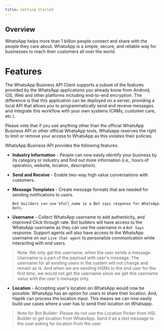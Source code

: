 ```yaml
---
title: Getting Started
---
```


## Overview
WhatsApp helps more than 1 billion people connect and share with the people they care about. WhatsApp is a simple, secure, and reliable way for businesses to reach their customers all over the world. 

# Features
The WhatsApp Business API Client supports a subset of the features provided by the WhatsApp applications you already know from Android, iOS, Web and other platforms including end-to-end encryption. The difference is that this application can be deployed on a server, providing a local API that allows you to programmatically send and receive messages and integrate this workflow with your own systems (CRMs, customer care, etc.).

Please note that if you use anything other than the official WhatsApp Business API or other official WhatsApp tools, Whatsapp reserves the right to limit or remove your access to WhatsApp as this violates their policies.

WhatsApp Business API provides the following features:

* **Industry Information** - People can now easily identify your business by its category or industry and find out more information (i.e., hours of operation, website, location, description).
* **Send and Receive** - Enable two-way high value conversations with customers.
* **Message Templates** - Create message formats that are needed for sending notifications to users.

      Bot builders can use %full_name in a Bot says response for WhatsApp bots.
    
* **Username** - Collect WhatsApp username to add authenticity, and improved Click through rate. Bot builders will have access to the WhatsApp username as they can use the username in a `Bot Says` response. Support agents will also have access to the WhatsApp username on our `Live Chat agent` to personalize communication while interacting with end users. 

> Note: We only get the username, when the user sends a message. Username is a part of the payload with user's message. The username for all existing users in the system will not change and remain as is. And when we are sending HSMs to the end user for the first time, we would not get the username since we get this username value with the user's message only. 
      
* **Location** - Accepting user's location on WhatsApp would now be possible. WhatsApp has an option for users to share their location. And, Haptik can process the location input. This means we can now easily build use cases where a user has to send their location on Whatsapp. 

> Note for Bot Builder: Please do not use the Location Picker from HSL Builder to get location from WhatsApp. Send it as a text message to the user asking for location from the user.
